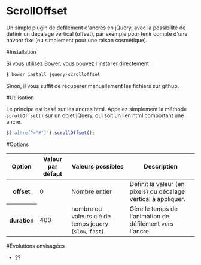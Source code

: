 ScrollOffset
===================

Un simple plugin de défilement d'ancres en jQuery, avec la possibilité de définir un décalage vertical (offset), par exemple pour tenir compte d'une navbar fixe (ou simplement pour une raison cosmétique).

#Installation

Si vous utilisez Bower, vous pouvez l'installer directement

```bash
$ bower install jquery-scrolloffset
```

Sinon, il vous suffit de récupérer manuellement les fichiers sur github.

#Utilisation

Le principe est basé sur les ancres html.
Appelez simplement la méthode <code>scrollOffset()</code> sur un objet jQuery, qui soit un lien html comportant une ancre.
```javascript
$('a[href^="#"]').scrollOffset();
```

#Options
<table>
	<thead>
		<tr>
			<th>Option</th>
			<th>Valeur par défaut</th>
			<th>Valeurs possibles</th>
			<th>Description</th>
		</tr>
	</thead>
	<tbody>
		<tr>
			<th>offset</th>
			<td>0</td>
			<td>Nombre entier</td>
			<td>Définit la valeur (en pixels) du décalage vertical à appliquer.</td>
		</tr>
		<tr>
			<th>duration</th>
			<td>400</td>
			<td>nombre ou valeurs clé de temps jquery (<code>slow</code>, <code>fast</code>)</td>
			<td>Gère le temps de l'animation de défilement vers l'ancre.</td>
		</tr>
	</tbody>
</table>

#Évolutions envisagées
* ??